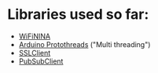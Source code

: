 # Libraries used so far:
- [WiFiNINA](https://github.com/arduino-libraries/WiFiNINA.git)
- [Arduino Protothreads](https://gitlab.com/airbornemint/arduino-protothreads.git) ("Multi threading")
- [SSLClient](https://github.com/OPEnSLab-OSU/SSLClient)
- [PubSubClient](https://pubsubclient.knolleary.net/)